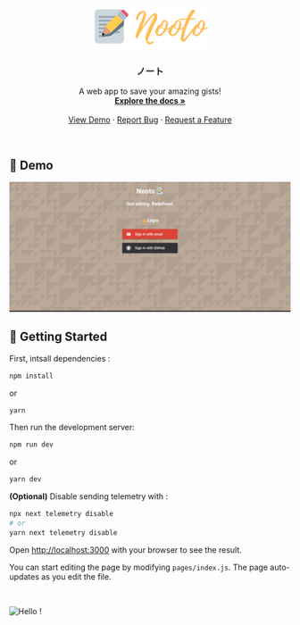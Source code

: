 <p align="center">
  <a href="https://github.com/kevinadhiguna/nooto">
    <img src="https://raw.githubusercontent.com/kevinadhiguna/nooto/master/assets/nooto.png" alt="Nooto logo">
  </a>

  <h3 align="center">ノート</h3>

  <p align="center">
    A web app to save your amazing gists!
    <br />
    <a href="#-getting-started"><strong>Explore the docs »</strong></a>
    <br />
    <br />
    <a href="#-demo">View Demo</a>
    ·
    <a href="https://github.com/kevinadhiguna/nooto/issues">Report Bug</a>
    ·
    <a href="https://github.com/kevinadhiguna/nooto/issues">Request a Feature</a>
  </p>
</p>

<br />

## 🌟 Demo

<kbd>
  <img src="https://raw.githubusercontent.com/kevinadhiguna/nooto/master/assets/nooto.gif" />
</kbd>

<br />

## 🌈 Getting Started

First, intsall dependencies :
```bash
npm install
```
or
```bash
yarn
```

Then run the development server:

```bash
npm run dev
```
or
```bash
yarn dev
```

<b>(Optional)</b> Disable sending telemetry with :
```bash
npx next telemetry disable
# or
yarn next telemetry disable
```

Open [http://localhost:3000](http://localhost:3000) with your browser to see the result.

You can start editing the page by modifying `pages/index.js`. The page auto-updates as you edit the file.

<br />

![Hello !](https://api.visitorbadge.io/api/VisitorHit?user=kevinadhiguna&repo=nooto&label=thanks%20for%20dropping%20in%20!&labelColor=%23000000&countColor=%23FFFFFF)
